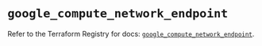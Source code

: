 # `google_compute_network_endpoint`

Refer to the Terraform Registry for docs: [`google_compute_network_endpoint`](https://registry.terraform.io/providers/hashicorp/google/6.9.0/docs/resources/compute_network_endpoint).
